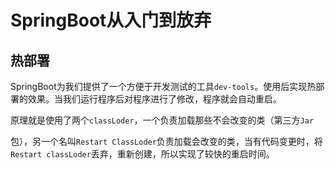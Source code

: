 # SpringBoot从入门到放弃

## 热部署

​	SpringBoot为我们提供了一个方便于开发测试的工具`dev-tools`。使用后实现热部署的效果。当我们运行程序后对程序进行了修改，程序就会自动重启。

​	原理就是使用了两个`classLoder`，一个负责加载那些不会改变的类（第三方`Jar`

包），另一个名叫`Restart ClassLoder`负责加载会改变的类，当有代码变更时，将`Restart classLoder`丢弃，重新创建，所以实现了较快的重启时间。

